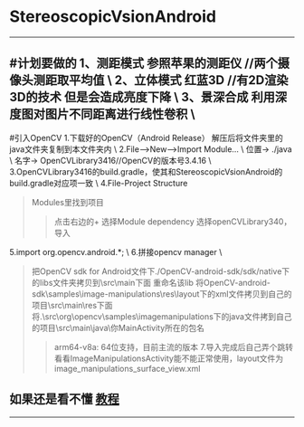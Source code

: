 # StereoscopicVsionAndroid
---

#计划要做的
1、测距模式 参照苹果的测距仪 //两个摄像头测距取平均值 \\
2、立体模式 红蓝3D //有2D渲染3D的技术 但是会造成亮度下降 \\
3、景深合成 利用深度图对图片不同距离进行线性卷积 \\
---

#引入OpenCV
1.下载好的OpenCV（Android Release） 解压后将文件夹里的java文件夹复制到本文件夹内 \\
2.File—>New—>Import Module… \\
     位置->   ./java \\
     名字->   OpenCVLibrary3416//OpenCV的版本号3.4.16 \\
3.OpenCVLibrary3416的build.gradle，使其和StereoscopicVsionAndroid的build.gradle对应项一致 \\
4.File-Project Structure
> Modules里找到项目
> > 点击右边的+
> > 选择Module dependency
> 选择openCVLibrary340，导入

5.import org.opencv.android.*; \\
6.拼接opencv manager \\
> 把OpenCV sdk for Android文件下./OpenCV-android-sdk/sdk/native下的libs文件夹拷贝到\src\main下面 重命名该lib
> 将OpenCV-android-sdk\samples\image-manipulations\res\layout下的xml文件拷贝到自己的项目\src\main\res下面
> 将.\src\org\opencv\samples\imagemanipulations下的java文件拷到自己的项目\src\main\java\你MainActivity所在的包名
> > arm64-v8a: 64位支持，目前主流的版本
7.导入完成后自己弄个跳转看看ImageManipulationsActivity能不能正常使用，layout文件为image_manipulations_surface_view.xml
## **如果还是看不懂** [教程](https://blog.csdn.net/qq_33198758/article/details/82984216)
---

